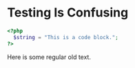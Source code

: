 # Testing Is Confusing

```php
<?php
  $string = "This is a code block.";
?>
```

Here is some regular old text.